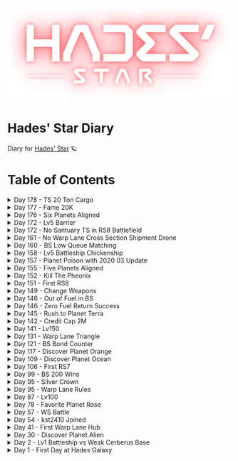 <div align='center'>
  <img src='./assets/logo.png' alt='logo'>
</div>

# Hades' Star Diary
Diary for [Hades' Star](https://store.steampowered.com/app/755800) :ringed_planet:

# Table of Contents
  <details>
    <summary>Day 178 - TS 20 Ton Cargo</summary>
    <br/>
    수송선 20톤 달성...!  <br/>드디어 7적 2개씩 들수 있게 됌 ㅠ.ㅠ...  <br/>이제 꿀광 빼곤 8적 바이바이  
  </details>
  <details>
    <summary>Day 177 - Fame 20K</summary>
    <br/>
    명성 20000 달성!!  <br/><br/>![](../assets/20201222_Fame_20K.png)
    <br/>
    <image src="./assets/20201222_Fame_20K.png" align="center">
  </details>
  <details>
    <summary>Day 176 - Six Planets Aligned</summary>
    <br/>
    부계의 행성 6개가 1열로 늘어섬...  <br/>별들이 제자리를 찾았으니 이제 위대한 옛 존재들이 깨어난다...  <br/><br/>![](../assets/20201221_Six_Planets_Aligned.png)
    <br/>
    <image src="./assets/20201221_Six_Planets_Aligned.png" align="center">
  </details>
  <details>
    <summary>Day 172 - Lv5 Barrier</summary>
    <br/>
    장벽 5렙 업그레이드!  <br/>이제 나도 넓다!  <br/><br/>![](../assets/20201217_Lv5_Barrier.png)
    <br/>
    <image src="./assets/20201217_Lv5_Barrier.png" align="center">
  </details>
  <details>
    <summary>Day 172 - No Santuary TS in RS8 Battlefield</summary>
    <br/>
    콜로와 봄버의 맹공 사이에서 노안식 수송선으로 유물을 빼먹는 이 스릴...  <br/>가히 불닭볶음면 같은 중독성이 있다...  <br/><br/>[youtube video](https://youtu.be/KW7218PDH0E)<br/><br/>![](../assets/20201217_No_Santuary_TS_in_RS8_Battlefield.png)
    <br/>
    <image src="./assets/20201217_No_Santuary_TS_in_RS8_Battlefield.png" align="center">
  </details>
  <details>
    <summary>Day 161 - No Warp Lane Cross Section Shipment Drone</summary>
    <br/>
    ![](../assets/20201206_No_Warp_Lane_Cross_Section_Shipment_Drone.png)
    <br/>
    <image src="./assets/20201206_No_Warp_Lane_Cross_Section_Shipment_Drone.png" align="center">
  </details>
  <details>
    <summary>Day 160 - BS Low Queue Matching</summary>
    <br/>
    청성에서 적색스캐너레벨 평가 빠진 이후 5렙 전함인데도 3~4렙 전함 상대 로우큐만 잡히는 중  <br/>벌써 10판 가까이...  <br/><br/>구성원 모듈렙이 다들 낮은 관계로 외톨이도 저렙, 중앙셀 켈베도 저렙.  <br/>청성 난이도 너무 높다면 일부러 저렙 모듈 껴놔서 난이도 다운하는 것도 좋은 방법일 것 같음  <br/><br/>레이저 9렙 오메가실드 8렙 쓰고 5~6렙 전함에 중앙셀 스톰 만나는 것보단  <br/>그냥 썩혀둔 화포 6렙 패시브실드 5렙 쓰고 로우큐 매칭하는게 정신건강에 더 나을 수도...  <br/><br/>![](../assets/20201205_BS_Low_Queue_Matching.png)
    <br/>
    <image src="./assets/20201205_BS_Low_Queue_Matching.png" align="center">
  </details>
  <details>
    <summary>Day 158 - Lv5 Battleship Chickenship</summary>
    <br/>
    치킨함 완성! :laughing:  <br/>드디어 다시 재활용 모듈을 설치!!  <br/><br/>![](../assets/20201203_Lv5_Battleship_Chickenship.jpg)
    <br/>
    <image src="./assets/20201203_Lv5_Battleship_Chickenship.jpg" align="center">
  </details>
  <details>
    <summary>Day 157 - Planet Poison with 2020 03 Update</summary>
    <br/>
    2020.03 update 되면서 행성 모습들이 변경...  <br/>특히 바다행성들은 묻지도 따지지도 않고 무조건 초록색 불빛이 나도록 변경되었다...  <br/><br/>덕분에 나의 Rose 행성은 Poison 행성으로 개명 =_=  <br/>망...  <br/><br/>![](../assets/20201202_Planet_Poison_with_2020_03_Update.png)
    <br/>
    <image src="./assets/20201202_Planet_Poison_with_2020_03_Update.png" align="center">
  </details>
  <details>
    <summary>Day 155 - Five Planets Aligned</summary>
    <br/>
    부캐 키워보니 왜 행성뽑기운빨겜이란 말이 나왔는지 깨달음  <br/>행성 5개 직선배치 실화냐...  <br/>수송효율 똥망 :poop:  <br/><br/>![](../assets/20201130_Five_Planets_Aligned.png)
    <br/>
    <image src="./assets/20201130_Five_Planets_Aligned.png" align="center">
  </details>
  <details>
    <summary>Day 152 - Kill The Pheonix</summary>
    <br/>
    emp + teleport 선타 먹인 445 포포대 조합으로 8광 섹터 밀기 성공!  <br/>문제는 4렙 전함 텔 자리 없어 재활용 뺌 =_=  <br/>재활용 없이는 1섹터가 한계...  <br/><br/>5렙 전함 업글 눌러놨으니  <br/>1주일 후엔 다시 재활용 끼는 걸로 ㅠㅠㅠ  <br/><br/>![](../assets/20201127_Kill_The_Pheonix.png)
    <br/>
    <image src="./assets/20201127_Kill_The_Pheonix.png" align="center">
  </details>
  <details>
    <summary>Day 151 - First RS8</summary>
    <br/>
    8적 첫 진입  <br/>445 포포대 조합으로 피닉스 잡기 실패 ㅠ...  <br/><br/>![](../assets/20201126_First_RS8.jpg)
    <br/>
    <image src="./assets/20201126_First_RS8.jpg" align="center">
  </details>
  <details>
    <summary>Day 149 - Change Weapons</summary>
    <br/>
    665 레듀대 조합에서 445 포포대로 전환...  <br/>아직 포격 뎀이 너무 낮아 장벽 체감시간이 너무 짧다 :tired_face:  
  </details>
  <details>
    <summary>Day 146 - Out of Fuel in BS</summary>
    <br/>
    청색성단 끈으로 마무리 지으려고하는데...  <br/>상점으로 이동하라곸ㅋㅋㅋ?  <br/>수소 부족 청성으로 메꿀 땐 주의 :tired_face:  <br/><br/>![](../assets/20201121_Out_of_Fuel_in_BS.png)
    <br/>
    <image src="./assets/20201121_Out_of_Fuel_in_BS.png" align="center">
  </details>
  <details>
    <summary>Day 146 - Zero Fuel Return Success</summary>
    <br/>
    수소 0 상태로 적색성단 점프게이트 귀환  <br/>소문으로만 괜찮다고 듣고 해보긴 처음이라 두근두근...  <br/><br/>![](../assets/20201121_Zero_Fuel_Return_Success.jpg)
    <br/>
    <image src="./assets/20201121_Zero_Fuel_Return_Success.jpg" align="center">
  </details>
  <details>
    <summary>Day 145 - Rush to Planet Terra</summary>
    <br/>
    ![](../assets/20201120_Rush_to_Planet_Terra.png)
    <br/>
    <image src="./assets/20201120_Rush_to_Planet_Terra.png" align="center">
  </details>
  <details>
    <summary>Day 142 - Credit Cap 2M</summary>
    <br/>
    200만 클캡 :laughing:  
  </details>
  <details>
    <summary>Day 141 - Lv150</summary>
    <br/>
    150렙 달성  
  </details>
  <details>
    <summary>Day 131 - Warp Lane Triangle</summary>
    <br/>
    150만 워프레인을 끝으로 항성외곽순환로 완공  <br/>1일 이용료 6660 수소  <br/><br/>![](../assets/20201106_Warp_Lane_Triangle.png)
    <br/>
    <image src="./assets/20201106_Warp_Lane_Triangle.png" align="center">
  </details>
  <details>
    <summary>Day 121 - BS Bond Counter</summary>
    <br/>
    청색성단 6전함, 5전함, 외톨이 2대 매칭...  <br/>마지막 상대 5끈이라 반쯤 포기하고 있었는데 맞끈 카운터로 어찌어찌 기적적 승리...  <br/><br/>[youtube_video](https://youtu.be/TJeWz9vuZx8)<br/><br/>![](../assets/20201027_BS_Bond_Counter.png)
    <br/>
    <image src="./assets/20201027_BS_Bond_Counter.png" align="center">
  </details>
  <details>
    <summary>Day 117 - Discover Planet Orange</summary>
    <br/>
    ![](../assets/20201023_Discover_Planet_Orange.png)
    <br/>
    <image src="./assets/20201023_Discover_Planet_Orange.png" align="center">
  </details>
  <details>
    <summary>Day 109 - Discover Planet Ocean</summary>
    <br/>
    ![](../assets/20201015_Discover_Planet_Ocean.png)
    <br/>
    <image src="./assets/20201015_Discover_Planet_Ocean.png" align="center">
  </details>
  <details>
    <summary>Day 106 - First RS7</summary>
    <br/>
    7적 첫 진입  <br/>첫 진입 기념인지... 내 섹터 근처엔 오징어가 하나도 없었음  <br/>플레이해보니 무기를 더 올리거나 실드를 더 올리거나 해야할 듯...  
  </details>
  <details>
    <summary>Day 99 - BS 200 Wins</summary>
    <br/>
    청색성단 200회 승리  
  </details>
  <details>
    <summary>Day 95 - Silver Crown</summary>
    <br/>
    청색성단 베테랑 칭호  <br/>은왕관 겟 :crown:  
  </details>
  <details>
    <summary>Day 95 - Warp Lane Rules</summary>
    <br/>
    워프레인허브 본격 증설 시작...  <br/><br/>![](../assets/20201001_Warp_Lane_Rules.jpg)
    <br/>
    <image src="./assets/20201001_Warp_Lane_Rules.jpg" align="center">
  </details>
  <details>
    <summary>Day 87 - Lv100</summary>
    <br/>
    레벨 100 달성!<br/><br/>![](../assets/20200923_Lv100.jpg)
    <br/>
    <image src="./assets/20200923_Lv100.jpg" align="center">
  </details>
  <details>
    <summary>Day 78 - Favorite Planet Rose</summary>
    <br/>
    내가 제일 좋아하는 행성... 색이 아주 마음에 든다  <br/><br/>![](../assets/20200914_Favorite_Planet_Rose.png)
    <br/>
    <image src="./assets/20200914_Favorite_Planet_Rose.png" align="center">
  </details>
  <details>
    <summary>Day 57 - WS Battle</summary>
    <br/>
    처음 들어간 코퍼레이션인 토끼풀에서 백색성단 뛸 당시...  <br/><br/>![](../assets/20200824_WS_Battle.jpg)
    <br/>
    <image src="./assets/20200824_WS_Battle.jpg" align="center">
  </details>
  <details>
    <summary>Day 54 - kst2410 Joined</summary>
    <br/>
    친구를 꼬셔서 게임 시작... 수소 약탈을 자주하러 감 =_=ㅋ  <br/><br/>![](../assets/20200821_kst2410_Joined.jpg)
    <br/>
    <image src="./assets/20200821_kst2410_Joined.jpg" align="center">
  </details>
  <details>
    <summary>Day 41 - First Warp Lane Hub</summary>
    <br/>
    ![](../assets/20200808_First_Warp_Lane_Hub.png)
    <br/>
    <image src="./assets/20200808_First_Warp_Lane_Hub.png" align="center">
  </details>
  <details>
    <summary>Day 30 - Discover Planet Alien</summary>
    <br/>
    ![](../assets/20200728_Discover_Planet_Alien.png)
    <br/>
    <image src="./assets/20200728_Discover_Planet_Alien.png" align="center">
  </details>
  <details>
    <summary>Day 2 - Lv1 Battleship vs Weak Cerberus Base</summary>
    <br/>
    꼬물이 1렙 전함으로 잘도 터트렸네... 실드도 알파실드 1렙이었는데 =_=a  <br/><br/>![](../assets/20200630_Lv1_Battleship_vs_Weak_Cerberus_Base.jpg)
    <br/>
    <image src="./assets/20200630_Lv1_Battleship_vs_Weak_Cerberus_Base.jpg" align="center">
  </details>
  <details>
    <summary>Day 1 - First Day at Hades Galaxy</summary>
    <br/>
    하데스 은하계 진입 1일차 :ringed_planet:
  </details>
